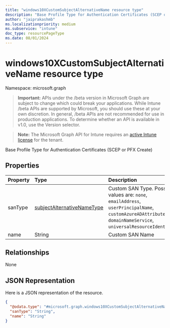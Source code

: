 ```yaml
---
title: "windows10XCustomSubjectAlternativeName resource type"
description: "Base Profile Type for Authentication Certificates (SCEP or PFX Create)"
author: "jaiprakashmb"
ms.localizationpriority: medium
ms.subservice: "intune"
doc_type: resourcePageType
ms.date: 08/01/2024
---
```


# windows10XCustomSubjectAlternativeName resource type

Namespace: microsoft.graph

> **Important:** APIs under the /beta version in Microsoft Graph are subject to change which could break your applications. While Intune /beta APIs are supported by Microsoft, you should use these at your own discretion. In general, /beta APIs are not recommended for use in production applications. To determine whether an API is available in v1.0, use the Version selector.

> **Note:** The Microsoft Graph API for Intune requires an [active Intune license](https://go.microsoft.com/fwlink/?linkid=839381) for the tenant.

Base Profile Type for Authentication Certificates (SCEP or PFX Create)

## Properties
|Property|Type|Description|
|:---|:---|:---|
|sanType|[subjectAlternativeNameType](../resources/intune-shared-subjectalternativenametype.md)|Custom SAN Type. Possible values are: `none`, `emailAddress`, `userPrincipalName`, `customAzureADAttribute`, `domainNameService`, `universalResourceIdentifier`.|
|name|String|Custom SAN Name|

## Relationships
None

## JSON Representation
Here is a JSON representation of the resource.
<!-- {
  "blockType": "resource",
  "@odata.type": "microsoft.graph.windows10XCustomSubjectAlternativeName"
}
-->
``` json
{
  "@odata.type": "#microsoft.graph.windows10XCustomSubjectAlternativeName",
  "sanType": "String",
  "name": "String"
}
```